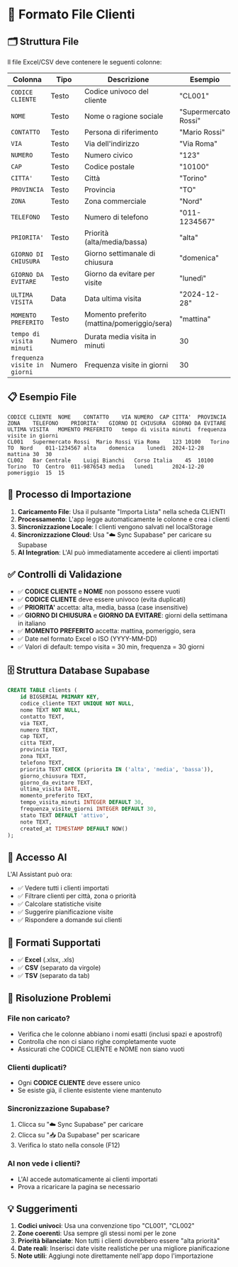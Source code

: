 # 👥 Formato File Clienti

## 🗂️ Struttura File

Il file Excel/CSV deve contenere le seguenti colonne:

| Colonna | Tipo | Descrizione | Esempio |
|---------|------|-------------|---------|
| `CODICE CLIENTE` | Testo | Codice univoco del cliente | "CL001" |
| `NOME` | Testo | Nome o ragione sociale | "Supermercato Rossi" |
| `CONTATTO` | Testo | Persona di riferimento | "Mario Rossi" |
| `VIA` | Testo | Via dell'indirizzo | "Via Roma" |
| `NUMERO` | Testo | Numero civico | "123" |
| `CAP` | Testo | Codice postale | "10100" |
| `CITTA'` | Testo | Città | "Torino" |
| `PROVINCIA` | Testo | Provincia | "TO" |
| `ZONA` | Testo | Zona commerciale | "Nord" |
| `TELEFONO` | Testo | Numero di telefono | "011-1234567" |
| `PRIORITA'` | Testo | Priorità (alta/media/bassa) | "alta" |
| `GIORNO DI CHIUSURA` | Testo | Giorno settimanale di chiusura | "domenica" |
| `GIORNO DA EVITARE` | Testo | Giorno da evitare per visite | "lunedì" |
| `ULTIMA VISITA` | Data | Data ultima visita | "2024-12-28" |
| `MOMENTO PREFERITO` | Testo | Momento preferito (mattina/pomeriggio/sera) | "mattina" |
| `tempo di visita minuti` | Numero | Durata media visita in minuti | 30 |
| `frequenza visite in giorni` | Numero | Frequenza visite in giorni | 30 |

## 📋 Esempio File

```
CODICE CLIENTE	NOME	CONTATTO	VIA	NUMERO	CAP	CITTA'	PROVINCIA	ZONA	TELEFONO	PRIORITA'	GIORNO DI CHIUSURA	GIORNO DA EVITARE	ULTIMA VISITA	MOMENTO PREFERITO	tempo di visita minuti	frequenza visite in giorni
CL001	Supermercato Rossi	Mario Rossi	Via Roma	123	10100	Torino	TO	Nord	011-1234567	alta	domenica	lunedì	2024-12-28	mattina	30	30
CL002	Bar Centrale	Luigi Bianchi	Corso Italia	45	10100	Torino	TO	Centro	011-9876543	media	lunedì		2024-12-20	pomeriggio	15	15
```

## 🔄 Processo di Importazione

1. **Caricamento File**: Usa il pulsante "Importa Lista" nella scheda CLIENTI
2. **Processamento**: L'app legge automaticamente le colonne e crea i clienti
3. **Sincronizzazione Locale**: I clienti vengono salvati nel localStorage
4. **Sincronizzazione Cloud**: Usa "☁️ Sync Supabase" per caricare su Supabase
5. **AI Integration**: L'AI può immediatamente accedere ai clienti importati

## ✅ Controlli di Validazione

- ✅ **CODICE CLIENTE** e **NOME** non possono essere vuoti
- ✅ **CODICE CLIENTE** deve essere univoco (evita duplicati)
- ✅ **PRIORITA'** accetta: alta, media, bassa (case insensitive)
- ✅ **GIORNO DI CHIUSURA** e **GIORNO DA EVITARE**: giorni della settimana in italiano
- ✅ **MOMENTO PREFERITO** accetta: mattina, pomeriggio, sera
- ✅ Date nel formato Excel o ISO (YYYY-MM-DD)
- ✅ Valori di default: tempo visita = 30 min, frequenza = 30 giorni

## 🗄️ Struttura Database Supabase

```sql
CREATE TABLE clients (
    id BIGSERIAL PRIMARY KEY,
    codice_cliente TEXT UNIQUE NOT NULL,
    nome TEXT NOT NULL,
    contatto TEXT,
    via TEXT,
    numero TEXT,
    cap TEXT,
    citta TEXT,
    provincia TEXT,
    zona TEXT,
    telefono TEXT,
    priorita TEXT CHECK (priorita IN ('alta', 'media', 'bassa')),
    giorno_chiusura TEXT,
    giorno_da_evitare TEXT,
    ultima_visita DATE,
    momento_preferito TEXT,
    tempo_visita_minuti INTEGER DEFAULT 30,
    frequenza_visite_giorni INTEGER DEFAULT 30,
    stato TEXT DEFAULT 'attivo',
    note TEXT,
    created_at TIMESTAMP DEFAULT NOW()
);
```

## 🤖 Accesso AI

L'AI Assistant può ora:
- ✅ Vedere tutti i clienti importati
- ✅ Filtrare clienti per città, zona o priorità
- ✅ Calcolare statistiche visite
- ✅ Suggerire pianificazione visite
- ✅ Rispondere a domande sui clienti

## 📱 Formati Supportati

- ✅ **Excel** (.xlsx, .xls)
- ✅ **CSV** (separato da virgole)
- ✅ **TSV** (separato da tab)

## 🔧 Risoluzione Problemi

### File non caricato?
- Verifica che le colonne abbiano i nomi esatti (inclusi spazi e apostrofi)
- Controlla che non ci siano righe completamente vuote
- Assicurati che CODICE CLIENTE e NOME non siano vuoti

### Clienti duplicati?
- Ogni **CODICE CLIENTE** deve essere unico
- Se esiste già, il cliente esistente viene mantenuto

### Sincronizzazione Supabase?
1. Clicca su "☁️ Sync Supabase" per caricare
2. Clicca su "📥 Da Supabase" per scaricare
3. Verifica lo stato nella console (F12)

### AI non vede i clienti?
- L'AI accede automaticamente ai clienti importati
- Prova a ricaricare la pagina se necessario

## 💡 Suggerimenti

1. **Codici univoci**: Usa una convenzione tipo "CL001", "CL002"
2. **Zone coerenti**: Usa sempre gli stessi nomi per le zone
3. **Priorità bilanciate**: Non tutti i clienti dovrebbero essere "alta priorità"
4. **Date reali**: Inserisci date visite realistiche per una migliore pianificazione
5. **Note utili**: Aggiungi note direttamente nell'app dopo l'importazione